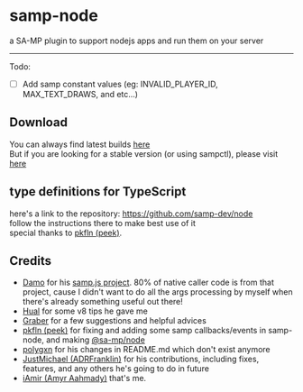 # samp-node
a SA-MP plugin to support nodejs apps and run them on your server

---------

Todo: 
- [ ] Add samp constant values (eg: INVALID_PLAYER_ID, MAX_TEXT_DRAWS, and etc...)


## Download
You can always find latest builds [here](https://github.com/AmyrAhmady/samp-node/actions?query=workflow%3A%22Build+CI%22)\
But if you are looking for a stable version (or using sampctl), please visit [here](https://github.com/AmyrAhmady/samp-node/wiki/Installation)


## type definitions for TypeScript
here's a link to the repository: https://github.com/samp-dev/node \
follow the instructions there to make best use of it\
special thanks to [pkfln (peek)](https://github.com/pkfln).


## Credits
- [Damo](https://github.com/damopewpew) for his [samp.js project](https://github.com/damopewpew/samp.js). 80% of native caller code is from that project, cause I didn't want to do all the args processing by myself when there's already something useful out there!
- [Hual](https://github.com/Hual/) for some v8 tips he gave me
- [Graber](https://github.com/AGraber) for a few suggestions and helpful advices
- [pkfln (peek)](https://github.com/pkfln) for fixing and adding some samp callbacks/events in samp-node, and making [@sa-mp/node](https://github.com/samp-dev/node)
- [polygxn](https://github.com/polygxn) for his changes in README.md which don't exist anymore
- [JustMichael (ADRFranklin)](https://github.com/ADRFranklin) for his contributions, including fixes, features, and any others he's going to do in future
- [iAmir (Amyr Aahmady)](https://github.com/AmyrAhmady) that's me.
